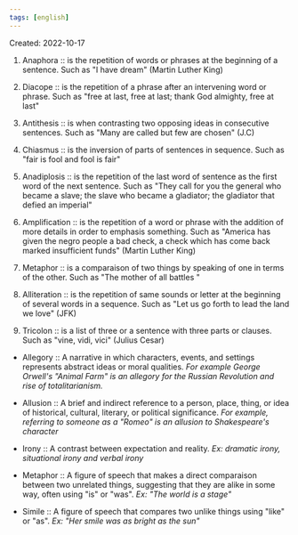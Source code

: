 ```yaml
---
tags: [english] 
---
```

Created: 2022-10-17

1. Anaphora :: is the repetition of words or phrases at the beginning of a sentence. Such as "I have dream" (Martin Luther King)
<!--SR:!2024-08-11,231,230-->
2. Diacope :: is the repetition of a phrase after an intervening word or phrase. Such as "free at last, free at last; thank God almighty, free at last"
<!--SR:!2024-01-31,35,150-->
 3. Antithesis :: is when contrasting two opposing ideas in consecutive sentences. Such as "Many are called but few are chosen" (J.C) 
<!--SR:!2024-10-21,445,250-->
4. Chiasmus :: is the inversion of parts of sentences in sequence. Such as "fair is fool and fool is fair"
<!--SR:!2024-02-06,52,130-->

<!--SR:!2023-07-20,167,250-->
5. Anadiplosis :: is the repetition of the last word of sentence as the first word of the next sentence. Such as "They call for you the general who became a slave; the slave who became a gladiator; the gladiator that defied an imperial"
<!--SR:!2024-01-22,22,190-->
 6. Amplification :: is the repetition of a word or phrase with the addition of more details in order to emphasis something. Such as "America has given the negro people a bad check, a check which has come back marked insufficient funds" (Martin Luther King) 
<!--SR:!2024-09-21,424,250-->
 7. Metaphor :: is a comparaison of two things by speaking of one in terms of the other. Such as "The mother of all battles " 
<!--SR:!2024-03-08,305,250-->
8. Alliteration :: is the repetition of same sounds or letter at the beginning of several words in a sequence. Such as "Let us go forth to lead the land we love" (JFK)
<!--SR:!2026-01-30,758,270-->
 9. Tricolon :: is a list of three or a sentence with three parts or clauses. Such as "vine, vidi,  vici" (Julius Cesar) 
<!--SR:!2024-06-27,370,250-->
- Allegory :: A narrative in which characters, events, and settings represents abstract ideas or moral qualities. *For example George Orwell's "Animal Farm" is an allegory for the Russian Revolution and rise of totalitarianism.*
<!--SR:!2024-01-22,30,158-->
- Allusion :: A brief and indirect reference to a person, place, thing, or idea of historical, cultural, literary, or political significance. *For example, referring to someone as a "Romeo" is an allusion to Shakespeare's character*
<!--SR:!2024-01-25,24,198-->
- Irony :: A contrast between expectation and reality. *Ex: dramatic irony, situational irony and verbal irony*
<!--SR:!2024-01-23,67,238-->
- Metaphor :: A figure of speech that makes a direct comparaison between two unrelated things, suggesting that they are alike in some way, often using "is" or "was". *Ex: "The world is a stage"*
<!--SR:!2024-05-05,128,238-->
- Simile :: A figure of speech that compares two unlike things using "like" or "as". *Ex: "Her smile was as bright as the sun"*
<!--SR:!2024-02-10,78,238-->

